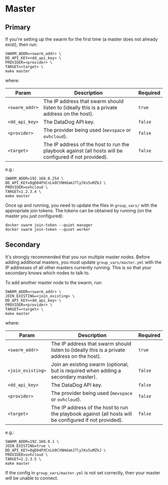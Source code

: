 # Master

## Primary

If you're setting up the swarm for the first time (a master does not already exist), then run:

```console
SWARM_ADDR=<swarm_addr> \
DD_API_KEY=<dd_api_key> \
PROVIDER=<provider> \
TARGET=<target> \
make master
```

where:

| Param          | Description                                                                                            | Required |
|----------------|--------------------------------------------------------------------------------------------------------|----------|
| `<swarm_addr>` | The IP address that swarm should listen to (ideally this is a private address on the host).            | `true`   |
| `<dd_api_key>` | The DataDog API key.                                                                                   | `false`  |
| `<provider>`   | The provider being used (`mevspace` or `ovhcloud`).                                                    | `false`  |
| `<target>`     | The IP address of the host to run the playbook against (all hosts will be configured if not provided). | `false`  |


e.g.:

```console
SWARM_ADDR=192.168.0.254 \
DD_API_KEY=0gD04PXCnLk0CYNHdamJ7lylKs5uMZkJ \
PROVIDER=ovhcloud \
TARGET=1.2.3.4 \
make master
```

Once up and running, you need to update the files in `group_vars/` with the appropriate join tokens. The tokens can be obtained by running (on the master you just configured):

```console
docker swarm join-token --quiet manager
docker swarm join-token --quiet worker
```

## Secondary

It's strongly recommended that you run multiple master nodes. Before adding additional masters, you must update `group_vars/master.yml` with the IP addresses of all other masters currently running. This is so that your secondary knows which nodes to talk to.

To add another master node to the swarm, run:

```console
SWARM_ADDR=<swarm_addr> \
JOIN_EXISTING=<join_existing> \
DD_API_KEY=<dd_api_key> \
PROVIDER=<provider> \
TARGET=<target> \
make master
```

where:

| Param             | Description                                                                                            | Required |
|-------------------|--------------------------------------------------------------------------------------------------------|----------|
| `<swarm_addr>`    | The IP address that swarm should listen to (ideally this is a private address on the host).            | `true`   |
| `<join_existing>` | Join an existing swarm (optional, but is required when adding a secondary master).                     | `false`  |
| `<dd_api_key>`    | The DataDog API key.                                                                                   | `false`  |
| `<provider>`      | The provider being used (`mevspace` or `ovhcloud`).                                                    | `false`  |
| `<target>`        | The IP address of the host to run the playbook against (all hosts will be configured if not provided). | `false`  |

e.g.:

```console
SWARM_ADDR=192.168.0.1 \
JOIN_EXISTING=true \
DD_API_KEY=0gD04PXCnLk0CYNHdamJ7lylKs5uMZkJ \
PROVIDER=ovhcloud \
TARGET=1.2.3.5 \
make master
```

If the config in `group_vars/master.yml` is not set correctly, then your master will be unable to connect.
